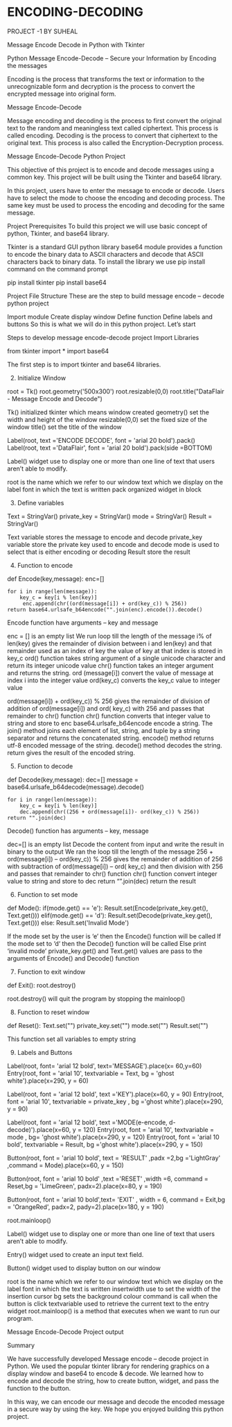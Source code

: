 # ENCODING-DECODING
PROJECT -1 BY SUHEAL

Message Encode Decode in Python with Tkinter

Python Message Encode-Decode – Secure your Information by Encoding the messages

Encoding is the process that transforms the text or information to the unrecognizable form and decryption is the process to convert the encrypted message into original form.

Message Encode-Decode

Message encoding and decoding is the process to first convert the original text to the random and meaningless text called ciphertext. This process is called encoding. Decoding is the process to convert that ciphertext to the original text. This process is also called the Encryption-Decryption process.

Message Encode-Decode Python Project

This objective of this project is to encode and decode messages using a common key. This project will be built using the Tkinter and base64 library.

In this project, users have to enter the message to encode or decode. Users have to select the mode to choose the encoding and decoding process. The same key must be used to process the encoding and decoding for the same message.

Project Prerequisites
To build this project we will use basic concept of python, Tkinter, and base64 library.

Tkinter is a standard GUI python library
base64 module provides a function to encode the binary data to ASCII characters and decode that ASCII characters back to binary data.
To install the library we use pip install command on the command prompt

pip install tkinter
pip install base64

Project File Structure
These are the step to build message encode – decode python project

Import module
Create display window
Define function
Define labels and buttons
So this is what we will do in this python project. Let’s start

Steps to develop message encode-decode project
Import Libraries

from tkinter import *
import base64

The first step is to import tkinter and base64 libraries.

2. Initialize Window

root = Tk()
root.geometry('500x300')
root.resizable(0,0)
root.title("DataFlair - Message Encode and Decode")

Tk() initialized tkinter which means window created
geometry() set the width and height of the window
resizable(0,0) set the fixed size of the window
title() set the title of the window

Label(root, text ='ENCODE DECODE', font = 'arial 20 bold').pack()
Label(root, text ='DataFlair', font = 'arial 20 bold').pack(side =BOTTOM)

Label() widget use to display one or more than one line of text that users aren’t able to modify.

root is the name which we refer to our window
text which we display on the label
font in which the text is written
pack organized widget in block

3. Define variables

Text = StringVar()
private_key = StringVar()
mode = StringVar()
Result = StringVar()

Text variable stores the message to encode and decode
private_key variable store the private key used to encode and decode
mode is used to select that is either encoding or decoding
Result store the result

4. Function to encode

def Encode(key,message):
    enc=[]

    for i in range(len(message)):
        key_c = key[i % len(key)]
         enc.append(chr((ord(message[i]) + ord(key_c)) % 256))
    return base64.urlsafe_b64encode("".join(enc).encode()).decode()

Encode function have arguments – key and message

enc = [] is an empty list
We run loop till the length of the message
i% of len(key) gives the remainder of division between i and len(key) and that remainder used as an index of key the value of key at that index is stored in key_c
ord() function takes string argument of a single unicode character and return its integer unicode value
chr() function takes an integer argument and returns the string.
ord (message[i]) convert the value of message at index i into the integer value
ord(key_c) converts the key_c value to integer value

ord(message[i]) + ord(key_c)) % 256 gives the remainder of division of addition of ord(message[i]) and ord( key_c) with 256 and passes that remainder to chr() function
chr() function converts that integer value to string and store to enc
base64.urlsafe_b64encode encode a string.
The join() method joins each element of list, string, and tuple by a string separator and returns the concatenated string.
encode() method returns utf-8 encoded message of the string.
decode() method decodes the string.
return gives the result of the encoded string.

5. Function to decode

def Decode(key,message):
    dec=[]
    message = base64.urlsafe_b64decode(message).decode()

    for i in range(len(message)):
        key_c = key[i % len(key)]
        dec.append(chr((256 + ord(message[i])- ord(key_c)) % 256))
    return "".join(dec)

Decode() function has arguments – key, message

dec=[] is an empty list
Decode the content from input and write the result in binary to the output
We ran the loop till the length of the message
256 + ord(message[i]) – ord(key_c)) % 256 gives the remainder of addition of 256 with subtraction of ord(message[i]) – ord( key_c) and then division with 256 and passes that remainder to chr() function
chr() function convert integer value to string and store to dec
return “”.join(dec) return the result

6. Function to set mode

def Mode():
    if(mode.get() == 'e'):
        Result.set(Encode(private_key.get(), Text.get()))
    elif(mode.get() == 'd'):
        Result.set(Decode(private_key.get(), Text.get()))
    else:
        Result.set('Invalid Mode')

If the mode set by the user is ‘e’ then the Encode() function will be called
If the mode set to ‘d‘ then the Decode() function will be called
Else print ‘invalid mode’
private_key.get() and Text.get() values are pass to the arguments of Encode() and Decode() function

7. Function to exit window

def Exit():
    root.destroy()

root.destroy() will quit the program by stopping the mainloop()

8. Function to reset window

def Reset():
    Text.set("")
    private_key.set("")
    mode.set("")
    Result.set("")

This function set all variables to empty string

9. Labels and Buttons

Label(root, font= 'arial 12 bold', text='MESSAGE').place(x= 60,y=60)
Entry(root, font = 'arial 10', textvariable = Text, bg = 'ghost white').place(x=290, y = 60)

Label(root, font = 'arial 12 bold', text ='KEY').place(x=60, y = 90)
Entry(root, font = 'arial 10', textvariable = private_key , bg ='ghost white').place(x=290, y = 90)

Label(root, font = 'arial 12 bold', text ='MODE(e-encode, d-decode)').place(x=60, y = 120)
Entry(root, font = 'arial 10', textvariable = mode , bg= 'ghost white').place(x=290, y = 120)
Entry(root, font = 'arial 10 bold', textvariable = Result, bg ='ghost white').place(x=290, y = 150)

Button(root, font = 'arial 10 bold', text = 'RESULT'  ,padx =2,bg ='LightGray' ,command = Mode).place(x=60, y = 150)

Button(root, font = 'arial 10 bold' ,text ='RESET' ,width =6, command = Reset,bg = 'LimeGreen', padx=2).place(x=80, y = 190)

Button(root, font = 'arial 10 bold',text= 'EXIT' , width = 6, command = Exit,bg = 'OrangeRed', padx=2, pady=2).place(x=180, y = 190)

root.mainloop()

Label() widget use to display one or more than one line of text that users aren’t able to modify.

Entry() widget used to create an input text field.

Button() widget used to display button on our window

root is the name which we refer to our window
text which we display on the label
font in which the text is written
insertwidth use to set the width of the insertion cursor
bg sets the background colour
command is call when the button is click
textvariable used to retrieve the current text to the entry widget
root.mainloop() is a method that executes when we want to run our program.


Message Encode-Decode Project output

Summary

We have successfully developed Message encode – decode project in Python. We used the popular tkinter library for rendering graphics on a display window and base64 to encode & decode. We learned how to encode and decode the string, how to create button, widget, and pass the function to the button.

In this way, we can encode our message and decode the encoded message in a secure way by using the key. We hope you enjoyed building this python project.
